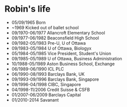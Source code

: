 Robin's life
===============

- 05/09/1965 Born
- ~1969 Kicked out of ballet school
- 09/1970-06/1977 Allancroft Elementary School
- 09/1977-06/1982 Beaconsfield High School
- 09/1982-05/1983 Pre-U, U of Ottawa
- 09/1983-05/1984 U of Ottawa, Biologyx
- 05/1984-05/1985 Vice President, Student's Union
- 09/1985-05/1989 U of Ottawa, Business Administration
- 10/1988-05/1989 Aston Business School, Exchange
- 06/1989-06/1990 ICL PLC
- 06/1990-08/1993 Barclays Bank, UK
- 09/1993-09/1996 Barclays Bank, Singapore
- 09/1996-04/1998 CIBC, Singapore
- 04/1998-11/2006 Credit Suisse & CSFB
- 01/2007-06/2009 Barclays Capital
- 01/2010-2014 Savanant 
